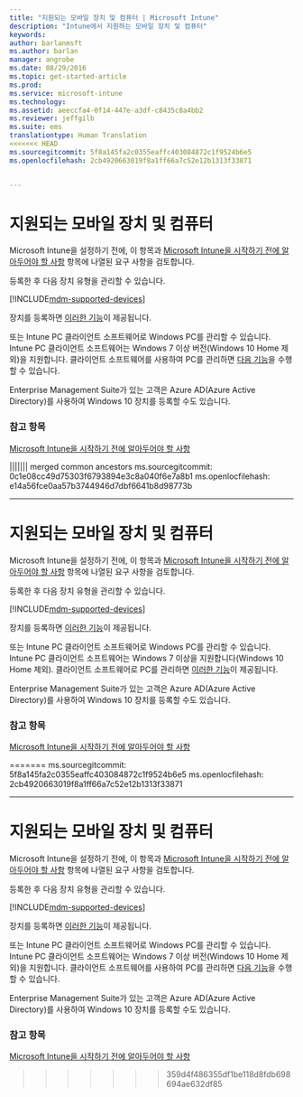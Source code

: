 ```yaml
---
title: "지원되는 모바일 장치 및 컴퓨터 | Microsoft Intune"
description: "Intune에서 지원하는 모바일 장치 및 컴퓨터"
keywords: 
author: barlanmsft
ms.author: barlan
manager: angrobe
ms.date: 08/29/2016
ms.topic: get-started-article
ms.prod: 
ms.service: microsoft-intune
ms.technology: 
ms.assetid: aeeccfa4-0f14-447e-a3df-c8435c8a4bb2
ms.reviewer: jeffgilb
ms.suite: ems
translationtype: Human Translation
<<<<<<< HEAD
ms.sourcegitcommit: 5f8a145fa2c0355eaffc403084872c1f9524b6e5
ms.openlocfilehash: 2cb4920663019f8a1ff66a7c52e12b1313f33871


---
```


# 지원되는 모바일 장치 및 컴퓨터

Microsoft Intune을 설정하기 전에, 이 항목과 [Microsoft Intune을 시작하기 전에 알아두어야 할 사항](what-to-know-before-you-start-microsoft-intune.md) 항목에 나열된 요구 사항을 검토합니다.

등록한 후 다음 장치 유형을 관리할 수 있습니다.

[!INCLUDE[mdm-supported-devices](../includes/mdm-supported-devices.md)]

장치를 등록하면 [이러한 기능](/Intune/get-started/choose-how-to-manage-devices)이 제공됩니다.

또는 Intune PC 클라이언트 소프트웨어로 Windows PC를 관리할 수 있습니다. Intune PC 클라이언트 소프트웨어는 Windows 7 이상 버전(Windows 10 Home 제외)을 지원합니다. 클라이언트 소프트웨어를 사용하여 PC를 관리하면 [다음 기능](set-up-windows-device-management-with-microsoft-intune.md)을 수행할 수 있습니다.

Enterprise Management Suite가 있는 고객은 Azure AD(Azure Active Directory)를 사용하여 Windows 10 장치를 등록할 수도 있습니다.

### 참고 항목
[Microsoft Intune을 시작하기 전에 알아두어야 할 사항](what-to-know-before-you-start-microsoft-intune.md)



<!--HONumber=Sep16_HO3-->

||||||| merged common ancestors
ms.sourcegitcommit: 0c1e08cc49d75303f6793894e3c8a040f6e7a8b1
ms.openlocfilehash: e14a56fce0aa57b3744946d7dbf6641b8d98773b


---

# 지원되는 모바일 장치 및 컴퓨터

Microsoft Intune을 설정하기 전에, 이 항목과 [Microsoft Intune을 시작하기 전에 알아두어야 할 사항](what-to-know-before-you-start-microsoft-intune.md) 항목에 나열된 요구 사항을 검토합니다.

등록한 후 다음 장치 유형을 관리할 수 있습니다.

[!INCLUDE[mdm-supported-devices](../includes/mdm-supported-devices.md)]

장치를 등록하면 [이러한 기능](/Intune/get-started/choose-how-to-manage-devices)이 제공됩니다.

또는 Intune PC 클라이언트 소프트웨어로 Windows PC를 관리할 수 있습니다. Intune PC 클라이언트 소프트웨어는 Windows 7 이상을 지원합니다(Windows 10 Home 제외). 클라이언트 소프트웨어로 PC를 관리하면 [이러한 기능](/Intune/)이 제공됩니다.

Enterprise Management Suite가 있는 고객은 Azure AD(Azure Active Directory)를 사용하여 Windows 10 장치를 등록할 수도 있습니다.

### 참고 항목
[Microsoft Intune을 시작하기 전에 알아두어야 할 사항](what-to-know-before-you-start-microsoft-intune.md)



<!--HONumber=Sep16_HO1-->

=======
ms.sourcegitcommit: 5f8a145fa2c0355eaffc403084872c1f9524b6e5
ms.openlocfilehash: 2cb4920663019f8a1ff66a7c52e12b1313f33871


---

# 지원되는 모바일 장치 및 컴퓨터

Microsoft Intune을 설정하기 전에, 이 항목과 [Microsoft Intune을 시작하기 전에 알아두어야 할 사항](what-to-know-before-you-start-microsoft-intune.md) 항목에 나열된 요구 사항을 검토합니다.

등록한 후 다음 장치 유형을 관리할 수 있습니다.

[!INCLUDE[mdm-supported-devices](../includes/mdm-supported-devices.md)]

장치를 등록하면 [이러한 기능](/Intune/get-started/choose-how-to-manage-devices)이 제공됩니다.

또는 Intune PC 클라이언트 소프트웨어로 Windows PC를 관리할 수 있습니다. Intune PC 클라이언트 소프트웨어는 Windows 7 이상 버전(Windows 10 Home 제외)을 지원합니다. 클라이언트 소프트웨어를 사용하여 PC를 관리하면 [다음 기능](set-up-windows-device-management-with-microsoft-intune.md)을 수행할 수 있습니다.

Enterprise Management Suite가 있는 고객은 Azure AD(Azure Active Directory)를 사용하여 Windows 10 장치를 등록할 수도 있습니다.

### 참고 항목
[Microsoft Intune을 시작하기 전에 알아두어야 할 사항](what-to-know-before-you-start-microsoft-intune.md)



<!--HONumber=Sep16_HO3-->

>>>>>>> 359d4f486355df1be118d8fdb698694ae632df85

